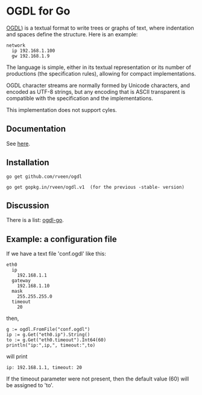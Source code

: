 # OGDL for Go

[OGDL](http://ogdl.org)) is a textual format to write trees or graphs of text, where indentation and spaces define the structure. Here is an example:

    network
      ip 192.168.1.100
      gw 192.168.1.9

The language is simple, either in its textual representation or its number of productions (the specification rules), allowing for compact implementations.

OGDL character streams are normally formed by Unicode characters, and encoded as UTF-8 strings, but any encoding that is ASCII transparent is compatible with the specification and the implementations.

This implementation does not support cyles.

## Documentation

See [here]([http://godoc.org/github.com/rveen/ogdl](https://pkg.go.dev/github.com/rveen/ogdl)).

## Installation

    go get github.com/rveen/ogdl

    go get gopkg.in/rveen/ogdl.v1  (for the previous -stable- version)

## Discussion

There is a list: [ogdl-go](https://groups.google.com/forum/?fromgroups&hl=en#!forum/ogdl-go).

## Example: a configuration file

If we have a text file 'conf.ogdl' like this:

    eth0
      ip
        192.168.1.1
      gateway
        192.168.1.10
      mask
        255.255.255.0
      timeout
        20
then,

    g := ogdl.FromFile("conf.ogdl")
    ip := g.Get("eth0.ip").String()
    to := g.Get("eth0.timeout").Int64(60)
    println("ip:",ip,", timeout:",to)

will print

    ip: 192.168.1.1, timeout: 20

If the timeout parameter were not present, then the default value (60) will be
assigned to 'to'.
